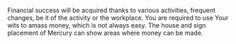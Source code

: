 Financial success will be acquired thanks to various activities, frequent changes, be it of the activity or the workplace.
You are required to use Your wits to amass money, which is not always easy. 
The house and sign placement of Mercury can show areas where money can be made.